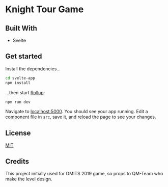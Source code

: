 # Knight Tour Game 

## Built With
- Svelte

## Get started

Install the dependencies...

```bash
cd svelte-app
npm install
```

...then start [Rollup](https://rollupjs.org):

```bash
npm run dev
```

Navigate to [localhost:5000](http://localhost:5000). You should see your app running. Edit a component file in `src`, save it, and reload the page to see your changes.

## License
[MIT](https://choosealicense.com/licenses/mit/)

## Credits
This project initially used for OMITS 2019 game, so props to QM-Team who make the level design.
